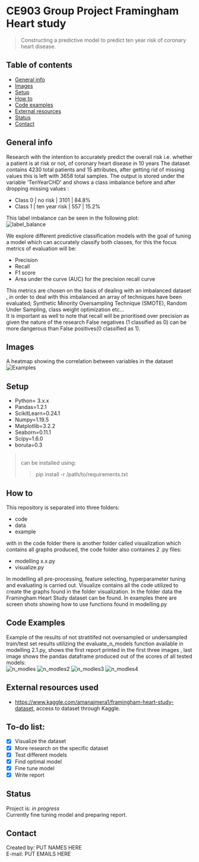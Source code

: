 # CE903 Group Project Framingham Heart study
> Constructing a predictive model to predict ten year risk of coronary heart disease.

## Table of contents
* [General info](#general-info)
* [Images](#images)
* [Setup](#setup)
* [How to](#how-to)
* [Code examples](#code-examples)
* [External resources](#external-resources-used)
* [Status](#status)
* [Contact](#contact)

## General info
Research with the intention to accurately predict the overall risk i.e. whether a patient is at risk or not, of coronary heart disease in 10 years
The dataset contains 4230 total patients and 15 attributes, after getting rid of missing values this is left with 3658 total samples.
The output is stored under the variable 'TenYearCHD' and shows a class imbalance before and after dropping missing values :

* Class 0 | no risk | 3101 | 84.8%
* Class 1 | ten year risk | 557 | 15.2%

This label imbalance can be seen in the following plot:<br/>
![label_balance](https://github.com/confusedolive/CE903-Framingham-Heart-study/blob/main/code/visualization/label%20balance.png?raw=true)

We explore different predictive classification models  with the goal of tuning a model which can accurately classify both classes,
for this the focus metrics of evaluation will be:

* Precision
* Recall
* F1 score
* Area under the curve (AUC) for the precision recall curve

This metrics are chosen on the basis of dealing with an imbalanced dataset , in order to deal with this imbalanced an array of  techniques have been evaluated; Synthetic Minority Oversampling Technique (SMOTE), Random Under Sampling, class weight optimization etc... <br/>
It is important as well to note that  recall will be prioritised over precision as given the nature of the research False negatives (1 classified as 0) can be more dangerous than False positives(0 classified as 1).
## Images
A heatmap showing the correlation between variables in the dataset
![Examples](https://github.com/confusedolive/CE903-Framingham-Heart-study/blob/main/code/visualization/variables%20correlation%20heatmap.png?raw=true)

## Setup
* Python= 3.x.x
* Pandas=1.2.1
* ScikitLearn=0.24.1
* Numpy=1.19.5
* Matplotlib=3.2.2
* Seaborn=0.11.1
* Scipy=1.6.0
* boruta=0.3
><br/>can be installed using:<br/>
>> pip install -r /path/to/requirements.txt

## How to
This repository is separated into three folders:

* code
* data
* example

with in the code folder there is another folder called visualization which contains all graphs produced, the code folder also containes 2 .py files:

* modelling x.x.py
* visualize.py

In modelling all pre-processing, feature selecting, hyperparameter tuning and evaluating is carried out.
Visualize contains all the code utilized to create the graphs found in the folder visualization.
In the folder data the Framingham Heart Study dataset can be found.
In examples there are screen shots showing how to use functions found in modelling.py


## Code Examples
Example of the results of not stratitifed not oversampled or undersampled train/test set results utilizing the evaluate_n_models function available in modelling 2.1.py, shows the first report printed in the first three images , last image shows the pandas dataframe produced out of the scores of all tested models:<br/>
![n_modles](https://github.com/confusedolive/CE903-Framingham-Heart-study/blob/main/example/example%20evaluate%20n%20models.PNG?raw=true)
![n_modles2](https://github.com/confusedolive/CE903-Framingham-Heart-study/blob/main/example/example%20evaluate%20n%20models%202.PNG?raw=true)
![n_modles3](https://github.com/confusedolive/CE903-Framingham-Heart-study/blob/main/example/example%20evaluate%20n%20models%203.PNG?raw=true)
![n_modles4](https://github.com/confusedolive/CE903-Framingham-Heart-study/blob/main/example/all%20scores.PNG?raw=true)

## External resources used
* https://www.kaggle.com/amanajmera1/framingham-heart-study-dataset, access to dataset through Kaggle.

## To-do list:
- [x] Visualize the dataset
- [x] More research on the specific dataset
- [x] Test different models
- [x] Find optimal model
- [x] Fine tune model
- [x] Write report

## Status
Project is: _in progress_<br/>
Currently fine tuning model and preparing report.


## Contact
Created by: PUT NAMES HERE<br/> E-mail: PUT EMAILS HERE
